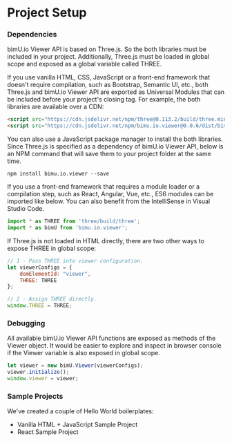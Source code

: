 # Project Setup

### Dependencies
bimU.io Viewer API is based on Three.js. So the both libraries must be included in your project. Additionally, Three.js must be loaded in global scope and exposed as a global variable called THREE.

If you use vanilla HTML, CSS, JavaScript or a front-end framework that doesn't require compilation, such as Bootstrap, Semantic UI, etc., both Three.js and bimU.io Viewer API are exported as Universal Modules that can be included before your project's closing </body> tag. For example, the both libraries are available over a CDN:

``` html
<script src="https://cdn.jsdelivr.net/npm/three@0.113.2/build/three.min.js" crossorigin="anonymous"></script>
<script src="https://cdn.jsdelivr.net/npm/bimu.io.viewer@0.0.6/dist/bimU.io.Viewer.umd.js" crossorigin="anonymous"></script>
```

You can also use a JavaScript package manager to install the both libraries. Since Three.js is specified as a dependency of bimU.io Viewer API, below is an NPM command that will save them to your project folder at the same time.

```
npm install bimu.io.viewer --save
```

If you use a front-end framework that requires a module loader or a compilation step, such as React, Angular, Vue, etc., ES6 modules can be imported like below. You can also benefit from the IntelliSense in Visual Studio Code.

``` javascript
import * as THREE from 'three/build/three';
import * as bimU from 'bimu.io.viewer';
```

If Three.js is not loaded in HTML directly, there are two other ways to expose THREE in global scope:

``` javascript
// 1 - Pass THREE into viewer configuration.
let viewerConfigs = {
    domElementId: "viewer",
    THREE: THREE
};

// 2 - Assign THREE directly.
window.THREE = THREE;
```

### Debugging
All available bimU.io Viewer API functions are exposed as methods of the Viewer object. It would be easier to explore and inspect in browser console if the Viewer variable is also exposed in global scope.

``` javascript
let viewer = new bimU.Viewer(viewerConfigs);
viewer.initialize();
window.viewer = viewer;
```

### Sample Projects
We've created a couple of Hello World boilerplates:

- Vanilla HTML + JavaScript Sample Project
- React Sample Project
